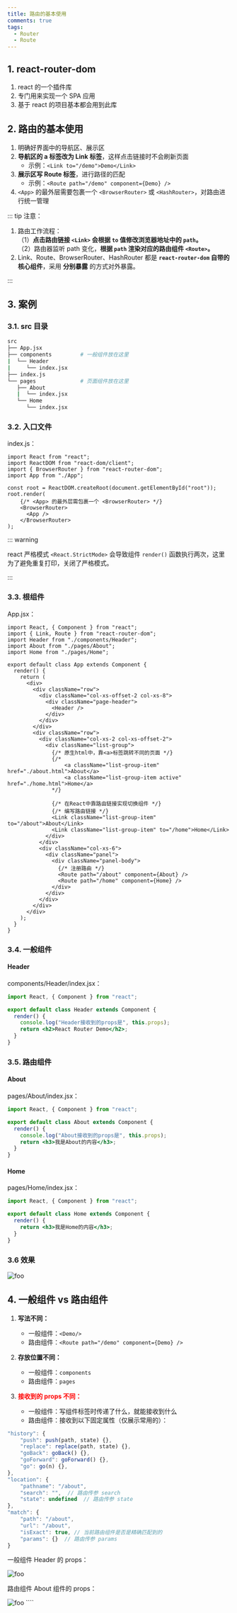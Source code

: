 ```yaml
---
title: 路由的基本使用
comments: true
tags:
  - Router
  - Route
---
```


## 1. react-router-dom

1. react 的一个插件库
2. 专门用来实现一个 SPA 应用
3. 基于 react 的项目基本都会用到此库

## 2. 路由的基本使用

1. 明确好界面中的导航区、展示区
2. **导航区的 a 标签改为 Link 标签**，这样点击链接时不会刷新页面
   - 示例：`<Link to="/demo">Demo</Link>`
3. **展示区写 Route 标签**，进行路径的匹配
   - 示例：`<Route path="/demo" component={Demo} />`
4. `<App>` 的最外层需要包裹一个 `<BrowserRouter>` 或 `<HashRouter>`，对路由进行统一管理

::: tip 注意：

1. 路由工作流程：  
   （1）**点击路由链接 `<Link>` 会根据 `to` 值修改浏览器地址中的 `path`。**  
   （2）路由器监听 path 变化，**根据 `path` 渲染对应的路由组件 `<Route>`。**
2. Link、Route、BrowserRouter、HashRouter 都是 **`react-router-dom` 自带的核心组件**，采用 **分别暴露** 的方式对外暴露。

:::

## 3. 案例

### 3.1. src 目录

```sh
src
├── App.jsx
├── components         # 一般组件放在这里
|  └── Header
|     └── index.jsx
├── index.js
└── pages              # 页面组件放在这里
   ├── About
   |  └── index.jsx
   └── Home
      └── index.jsx
```

### 3.2. 入口文件

index.js：

```js{8-11}
import React from "react";
import ReactDOM from "react-dom/client";
import { BrowserRouter } from "react-router-dom";
import App from "./App";

const root = ReactDOM.createRoot(document.getElementById("root"));
root.render(
    {/* <App> 的最外层需包裹一个 <BrowserRouter> */}
    <BrowserRouter>
      <App />
    </BrowserRouter>
);
```

::: warning

react 严格模式 `<React.StrictMode>` 会导致组件 `render()` 函数执行两次，这里为了避免重复打印，关闭了严格模式。

:::

### 3.3. 根组件

App.jsx：

```jsx{2,27-30,36-38}
import React, { Component } from "react";
import { Link, Route } from "react-router-dom";
import Header from "./components/Header";
import About from "./pages/About";
import Home from "./pages/Home";

export default class App extends Component {
  render() {
    return (
      <div>
        <div className="row">
          <div className="col-xs-offset-2 col-xs-8">
            <div className="page-header">
              <Header />
            </div>
          </div>
        </div>
        <div className="row">
          <div className="col-xs-2 col-xs-offset-2">
            <div className="list-group">
              {/* 原生html中，靠<a>标签跳转不同的页面 */}
              {/*
                  <a className="list-group-item" href="./about.html">About</a>
                  <a className="list-group-item active" href="./home.html">Home</a>
              */}

              {/* 在React中靠路由链接实现切换组件 */}
              {/* 编写路由链接 */}
              <Link className="list-group-item" to="/about">About</Link>
              <Link className="list-group-item" to="/home">Home</Link>
            </div>
          </div>
          <div className="col-xs-6">
            <div className="panel">
              <div className="panel-body">
                {/* 注册路由 */}
                <Route path="/about" component={About} />
                <Route path="/home" component={Home} />
              </div>
            </div>
          </div>
        </div>
      </div>
    );
  }
}
```

### 3.4. 一般组件

#### Header

components/Header/index.jsx：

```jsx
import React, { Component } from "react";

export default class Header extends Component {
  render() {
    console.log("Header接收到的props是", this.props);
    return <h2>React Router Demo</h2>;
  }
}
```

### 3.5. 路由组件

#### About

pages/About/index.jsx：

```jsx
import React, { Component } from "react";

export default class About extends Component {
  render() {
    console.log("About接收到的props是", this.props);
    return <h3>我是About的内容</h3>;
  }
}
```

#### Home

pages/Home/index.jsx：

```jsx
import React, { Component } from "react";

export default class Home extends Component {
  render() {
    return <h3>我是Home的内容</h3>;
  }
}
```

### 3.6 效果

<img class="zoomable" :src="$withBase('/images/screenshot/5/2/1.gif')" alt="foo">

## 4. 一般组件 vs 路由组件

1. **写法不同：**

   - 一般组件：`<Demo/>`
   - 路由组件：`<Route path="/demo" component={Demo} />`
   <p></p>

2. **存放位置不同：**

   - 一般组件：`components`
   - 路由组件：`pages`
   <p></p>

3. **<font color="red">接收到的 props 不同：</font>**
   - 一般组件：写组件标签时传递了什么，就能接收到什么
   - 路由组件：接收到以下固定属性（仅展示常用的）：
   <p></p>

```js
"history": {
    "push": push(path, state) {},
    "replace": replace(path, state) {},
    "goBack": goBack() {},
    "goForward": goForward() {},
    "go": go(n) {},
},
"location": {
    "pathname": "/about",
    "search": "",  // 路由传参 search
    "state": undefined  // 路由传参 state
},
"match": {
    "path": "/about",
    "url": "/about",
    "isExact": true, // 当前路由组件是否是精确匹配到的
    "params": {}  // 路由传参 params
}
```

一般组件 Header 的 props：

<img class="zoomable" :src="$withBase('/images/screenshot/5/2/2.png')" alt="foo">

路由组件 About 组件的 props：

<img class="zoomable" :src="$withBase('/images/screenshot/5/2/3.png')" alt="foo">
````
